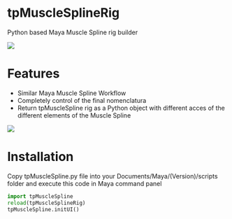 # tpMuscleSplineRig
Python based Maya Muscle Spline rig builder

![](http://cgart3d.com/wp-content/uploads/2017/09/spline2.png)

Features
=========================================================
* Similar Maya Muscle Spline Workflow
* Completely control of the final nomenclatura
* Return tpMuscleSpline rig as a Python object with different acces of the different elements of the Muscle Spline

![](http://cgart3d.com/wp-content/uploads/2017/09/spline1.png)

Installation
=========================================================
Copy tpMuscleSpline.py file into your Documents/Maya/(Version)/scripts folder and execute this code in Maya command panel

``` python
import tpMuscleSpline
reload(tpMuscleSplineRig)
tpMuscleSpline.initUI()
```
